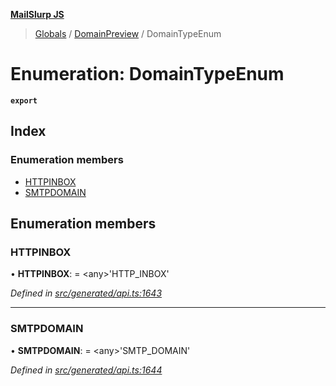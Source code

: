 **[MailSlurp JS](../README.md)**

> [Globals](../README.md) / [DomainPreview](../modules/domainpreview.md) / DomainTypeEnum

# Enumeration: DomainTypeEnum

**`export`** 

## Index

### Enumeration members

* [HTTPINBOX](domainpreview.domaintypeenum.md#httpinbox)
* [SMTPDOMAIN](domainpreview.domaintypeenum.md#smtpdomain)

## Enumeration members

### HTTPINBOX

•  **HTTPINBOX**:  = \<any>'HTTP\_INBOX'

*Defined in [src/generated/api.ts:1643](https://github.com/mailslurp/mailslurp-client/blob/eace919/src/generated/api.ts#L1643)*

___

### SMTPDOMAIN

•  **SMTPDOMAIN**:  = \<any>'SMTP\_DOMAIN'

*Defined in [src/generated/api.ts:1644](https://github.com/mailslurp/mailslurp-client/blob/eace919/src/generated/api.ts#L1644)*
